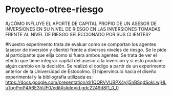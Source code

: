 # Proyecto-otree-riesgo
#¿CÓMO INFLUYE EL APORTE DE CAPITAL PROPIO DE UN ASESOR DE INVERSIONES EN SU NIVEL DE RIESGO EN LAS INVERSIONES TOMADAS FRENTE AL NIVEL DE RIESGO SELECCIONADO POR SUS CLIENTES?

#Nuestro experimento trata de evaluar como se comportan los agentes (asesor de inversión y cliente) frente a diversos niveles de riesgo. Se le pide al participante que 
elija como si fuera ambos agentes. Se trata de ver el efecto que tiene integrar capital del asesor a la inversión y si esto produce algún cambio en la decisión. Se realizó el codigo
a partir de un experimento anterior de la Universidad de Estocolmo. El hipervinculo hacia el diseño experimental y la bibliografia utilizada es: https://docs.google.com/presentation/d/1QQRVVUBPX4yIj5nBSqdSokLwjHLuTogPmP4A6E3hUF0/edit#slide=id.gdc2249d8f1_0_0
